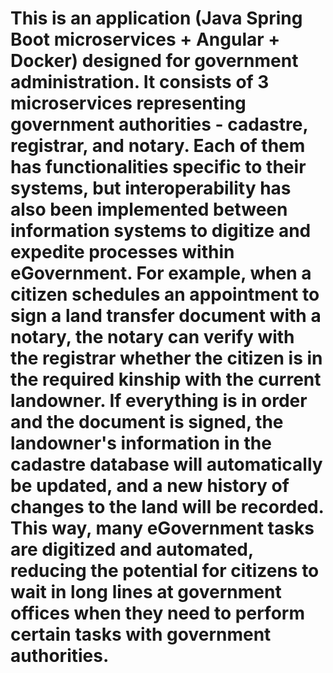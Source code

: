 # This is an application (Java Spring Boot microservices + Angular + Docker) designed for government administration. It consists of 3 microservices representing government authorities - cadastre, registrar, and notary. Each of them has functionalities specific to their systems, but interoperability has also been implemented between information systems to digitize and expedite processes within eGovernment. For example, when a citizen schedules an appointment to sign a land transfer document with a notary, the notary can verify with the registrar whether the citizen is in the required kinship with the current landowner. If everything is in order and the document is signed, the landowner's information in the cadastre database will automatically be updated, and a new history of changes to the land will be recorded. This way, many eGovernment tasks are digitized and automated, reducing the potential for citizens to wait in long lines at government offices when they need to perform certain tasks with government authorities.
